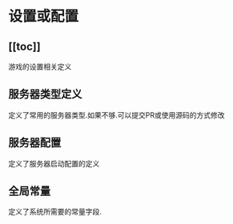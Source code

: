 # 设置或配置

[[toc]]
---

游戏的设置相关定义

## 服务器类型定义

定义了常用的服务器类型.如果不够.可以提交PR或使用源码的方式修改

## 服务器配置

定义了服务器启动配置的定义

## 全局常量

定义了系统所需要的常量字段.
